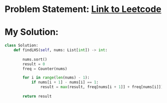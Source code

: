 # Problem Statement: [Link to Leetcode](https://leetcode.com/problems/longest-harmonious-subsequence/description/)
# My Solution: 
```python
class Solution:
    def findLHS(self, nums: List[int]) -> int:
        
        nums.sort()
        result = 0
        freq = Counter(nums)

        for i in range(len(nums) - 1):
            if nums[i + 1] - nums[i] == 1:
                result = max(result, freq[nums[i + 1]] + freq[nums[i]])
        
        return result
```
